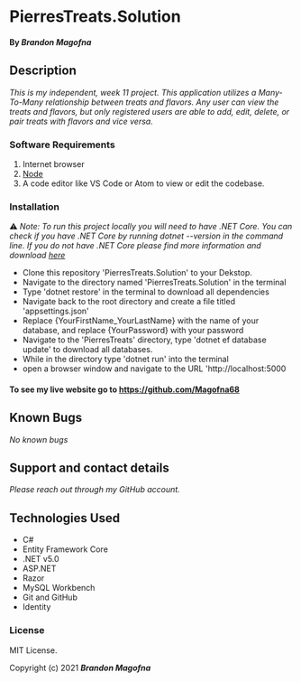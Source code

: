 # PierresTreats.Solution

#### By _**Brandon Magofna**_

## Description

_*This is my independent, week 11 project. This application utilizes a Many-To-Many relationship between treats and flavors. Any user can view the treats and flavors, but only registered users are able to add, edit, delete, or pair treats with flavors and vice versa.*_

### Software Requirements

1. Internet browser
2. [Node](https://nodejs.org/en/)
3. A code editor like VS Code or Atom to view or edit the codebase.

### Installation

⚠️ *Note: To run this project locally you will need to have .NET Core. You can check if you have .NET Core by running dotnet --version in the command line. If you do not have .NET Core please find more information and download [here](https://dotnet.microsoft.com/download/dotnet)*

* Clone this repository 'PierresTreats.Solution' to your Dekstop.
* Navigate to the directory named 'PierresTreats.Solution' in the terminal 
* Type 'dotnet restore' in the terminal to download all dependencies 
* Navigate back to the root directory and create a file titled 'appsettings.json'
* Replace {YourFirstName_YourLastName} with the name of your database, and replace {YourPassword} with your password
* Navigate to the 'PierresTreats' directory, type 'dotnet ef database update' to download all databases.
* While in the directory type 'dotnet run' into the terminal
* open a browser window and navigate to the URL 'http://localhost:5000


#### To see my live website go to https://github.com/Magofna68

## Known Bugs

_No known bugs_

## Support and contact details

_Please reach out through my GitHub account._

## Technologies Used

- C#
- Entity Framework Core
- .NET v5.0
- ASP.NET
- Razor
- MySQL Workbench
- Git and GitHub
- Identity


### License

MIT License.

Copyright (c) 2021 **_Brandon Magofna_**